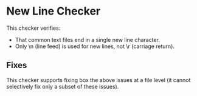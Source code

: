 # New Line Checker

This checker verifies:

- That common text files end in a single new line character.
- Only \n (line feed) is used for new lines, not \r (carriage return).

## Fixes

This checker supports fixing box the above issues at a file level (it cannot selectively fix only
a subset of these issues).
